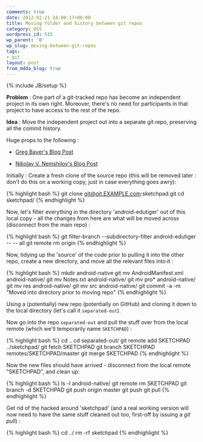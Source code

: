 ```yaml
---
comments: true
date: 2012-02-21 18:00:17+00:00
title: Moving folder and history between git repos
category: OSS
wordpress_id: 515
wp_parent: '0'
wp_slug: moving-between-git-repos
tags:
- git
layout: post
from_mdda_blog: true
---
```

{% include JB/setup %}


**Problem** : One part of a git-tracked repo has become an independent project in its own right.  Moreover, there's no need for participants in that project to have access to the rest of the repo.  

**Idea** : Move the independent project out into a separate git repo, preserving all the commit history.

Huge props to the following :

  * [Greg Bayer's Blog Post](http://gbayer.com/development/moving-files-from-one-git-repository-to-another-preserving-history/)

  * [Nikolay V. Nemshilov's Blog Post](http://st-on-it.blogspot.com/2010/01/how-to-move-folders-between-git.html) 

Initially : Create a fresh clone of the source repo (this will be removed later : don't do this on a working copy, just in case everything goes awry): 

{% highlight bash %}
git clone git@git.EXAMPLE.com:sketchpad.git
cd sketchpad/
{% endhighlight %}

Now, let's filter everything in the directory 'android-edutiger' out of this local copy - all the changes from here are what will be moved across (disconnect from the main repo) :

{% highlight bash %}
git filter-branch --subdirectory-filter android-edutiger -- -- all
git remote rm origin
{% endhighlight %}

Now, tidying up the 'source' of the code prior to pulling it into the other repo, 
create a new directory, and move all the relevant files into it :

{% highlight bash %}
mkdir android-native
git mv AndroidManifest.xml android-native/
git mv Notes.txt android-native/
git mv pro* android-native/
git mv res android-native/
git mv src android-native/
git commit -a -m "Moved into directory prior to moving repo"
{% endhighlight %}

Using a (potentially) new repo (potentially on GitHub) and cloning it
down to the local directory (let's call it ```separated-out```).

Now go into the repo ```separated-out``` and pull the stuff over from 
the local remote (which we'll temporarily name ```SKETCHPAD```) :

{% highlight bash %}
cd ..
cd separated-out/
git remote add SKETCHPAD ../sketchpad/
git fetch SKETCHPAD
git branch SKETCHPAD remotes/SKETCHPAD/master
git merge SKETCHPAD
{% endhighlight %}

Now the new files should have arrived - disconnect from the local remote "SKETCHPAD", and clean up: 

{% highlight bash %}
ls -l android-native/
git remote rm SKETCHPAD
git branch -d  SKETCHPAD
git push origin master
git push
git pull
{% endhighlight %}


Get rid of the hacked around 'sketchpad' (and a real working version will now need to have the same stuff cleaned out too, first-off by issuing a _git pull_) :

{% highlight bash %}
cd ../
rm -rf sketchpad
{% endhighlight %}
